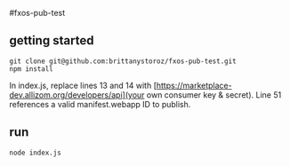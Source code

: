 #fxos-pub-test

## getting started
```git clone git@github.com:brittanystoroz/fxos-pub-test.git```  
```npm install```

In index.js, replace lines 13 and 14 with [https://marketplace-dev.allizom.org/developers/api](your own consumer key & secret). Line 51 references a valid manifest.webapp ID to publish.

## run 
```node index.js```

